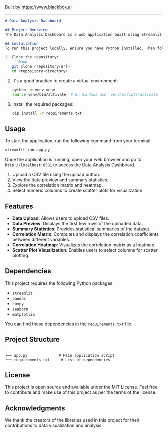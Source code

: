 
Built by https://www.blackbox.ai

---

```markdown
# Data Analysis Dashboard

## Project Overview
The Data Analysis Dashboard is a web application built using Streamlit that allows users to upload a CSV file and perform various data analysis tasks. The dashboard provides functionalities for previewing the data, summarizing statistics, visualizing correlations through heatmaps, and generating scatter plots based on user-selected numerical columns.

## Installation
To run this project locally, ensure you have Python installed. Then follow these steps:

1. Clone the repository:
   ```bash
   git clone <repository-url>
   cd <repository-directory>
   ```

2. It's a good practice to create a virtual environment:
   ```bash
   python -m venv venv
   source venv/bin/activate  # On Windows use `venv\Scripts\activate`
   ```

3. Install the required packages:
   ```bash
   pip install -r requirements.txt
   ```

## Usage
To start the application, run the following command from your terminal:
```bash
streamlit run app.py
```

Once the application is running, open your web browser and go to `http://localhost:8501` to access the Data Analysis Dashboard.

1. Upload a CSV file using the upload button.
2. View the data preview and summary statistics.
3. Explore the correlation matrix and heatmap.
4. Select numeric columns to create scatter plots for visualization.

## Features
- **Data Upload**: Allows users to upload CSV files.
- **Data Preview**: Displays the first few rows of the uploaded data.
- **Summary Statistics**: Provides statistical summaries of the dataset.
- **Correlation Matrix**: Computes and displays the correlation coefficients between different variables.
- **Correlation Heatmap**: Visualizes the correlation matrix as a heatmap.
- **Scatter Plot Visualization**: Enables users to select columns for scatter plotting.

## Dependencies
This project requires the following Python packages:
- `streamlit`
- `pandas`
- `numpy`
- `seaborn`
- `matplotlib`

You can find these dependencies in the `requirements.txt` file.

## Project Structure
```
.
├── app.py              # Main application script
└── requirements.txt     # List of dependencies
```

## License
This project is open source and available under the MIT License. Feel free to contribute and make use of this project as per the terms of the license.

## Acknowledgments
We thank the creators of the libraries used in this project for their contributions to data visualization and analysis.
```
